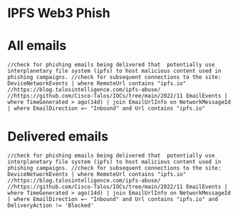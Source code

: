 # IPFS Web3 Phish

# All emails

`//check for phishing emails being delivered that  potentially use interplanetary file system (ipfs) to host malicious content used in phishing campaigns.
//check for subsequent connections to the site: DeviceNetworkEvents | where RemoteUrl contains "ipfs.io"
//https://blog.talosintelligence.com/ipfs-abuse/
//https://github.com/Cisco-Talos/IOCs/tree/main/2022/11
EmailEvents
| where TimeGenerated > ago(14d)
| join EmailUrlInfo on NetworkMessageId
| where EmailDirection =~ "Inbound" and Url contains "ipfs.io"`

# Delivered emails

`//check for phishing emails being delivered that  potentially use interplanetary file system (ipfs) to host malicious content used in phishing campaigns.
//check for subsequent connections to the site: DeviceNetworkEvents | where RemoteUrl contains "ipfs.io"
//https://blog.talosintelligence.com/ipfs-abuse/
//https://github.com/Cisco-Talos/IOCs/tree/main/2022/11
EmailEvents
| where TimeGenerated > ago(14d)
| join EmailUrlInfo on NetworkMessageId
| where EmailDirection =~ "Inbound" and Url contains "ipfs.io" and DeliveryAction != 'Blocked'`
